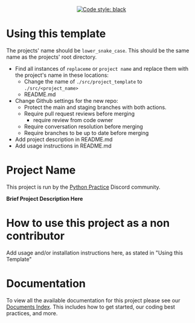 <p align="center">
    <a href="https://github.com/psf/black"><img alt="Code style: black" src="https://img.shields.io/badge/code%20style-black-000000.svg"></a>
</p>

# Using this template

The projects' name should be `lower_snake_case`. This should be the same name as the projects' root
directory.

* Find all instances of `replaceme` or `project name` and replace them with the project's name in these locations:
    * Change the name of `./src/project_template` to `./src/<project_name>`
    * README.md
* Change Github settings for the new repo:
    * Protect the main and staging branches with both actions.
    * Require pull request reviews before merging
        * require review from code owner
    * Require conversation resolution before merging
    * Require branches to be up to date before merging
* Add project description in README.md
* Add usage instructions in README.md

# Project Name

This project is run by the [Python Practice](https://discord.gg/Zp8CBHvudz) Discord community.

**Brief Project Description Here**

# How to use this project as a non contributor

Add usage and/or installation instructions here, as stated in "Using this Template"

# Documentation

To view all the available documentation for this project please see
our [Documents Index](/docs/INDEX.md). This includes how to get started, our coding best practices,
and more.
